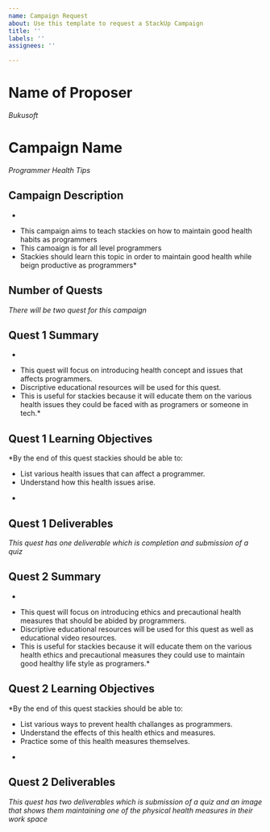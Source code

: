 ```yaml
---
name: Campaign Request
about: Use this template to request a StackUp Campaign
title: ''
labels: ''
assignees: ''

---
```


# Name of Proposer
*Bukusoft*

# Campaign Name
*Programmer Health Tips*

## Campaign Description
*
- This campaign aims to teach stackies on how to maintain good health habits as programmers
- This camoaign is for all level programmers
- Stackies should learn this topic in order to maintain good health while beign productive as programmers*

## Number of Quests
*There will be two quest for this campaign*

## Quest 1 Summary
*
- This quest will focus on introducing health concept and issues that affects programmers.
- Discriptive educational resources will be used for this quest.
- This is useful for stackies because it will educate them on the various health issues they could be faced with as programers or someone in tech.*

## Quest 1 Learning Objectives
*By the end of this quest stackies should be able to:
- List various health issues that can affect a programmer.
- Understand how this health issues arise.
 *

## Quest 1 Deliverables
*This quest has one deliverable which is completion and submission of a quiz*


## Quest 2 Summary
*
- This quest will focus on introducing ethics and precautional health measures that should be abided by programmers.
- Discriptive educational resources will be used for this quest as well as educational video resources.
- This is useful for stackies because it will educate them on the various health ethics and precautional measures they could use to maintain good healthy life style as programers.*

## Quest 2 Learning Objectives
*By the end of this quest stackies should be able to:
- List various ways to prevent health challanges as programmers.
- Understand the effects of this health ethics and measures.
- Practice some of this health measures themselves.
 *

## Quest 2 Deliverables
*This quest has two deliverables which is submission of a quiz and an image that shows them maintaining one of the physical health measures in their work space*


